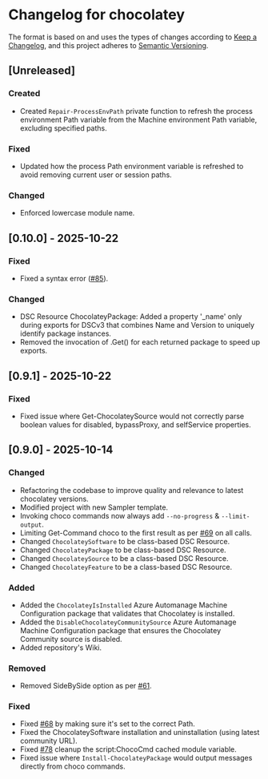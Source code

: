 # Changelog for chocolatey

The format is based on and uses the types of changes according to [Keep a Changelog](https://keepachangelog.com/en/1.0.0/),
and this project adheres to [Semantic Versioning](https://semver.org/spec/v2.0.0.html).

## [Unreleased]

### Created

- Created `Repair-ProcessEnvPath` private function to refresh the process
  environment Path variable from the Machine environment Path variable,
  excluding specified paths.

### Fixed

- Updated how the process Path environment variable is refreshed to avoid
  removing current user or session paths.

### Changed

- Enforced lowercase module name.

## [0.10.0] - 2025-10-22

### Fixed

- Fixed a syntax error ([#85](https://github.com/chocolatey-community/Chocolatey-Module/issues/85)).

### Changed

- DSC Resource ChocolateyPackage: Added a property '_name' only during exports
for DSCv3 that combines Name and Version to uniquely identify package instances.
- Removed the invocation of .Get() for each returned package to speed up exports.

## [0.9.1] - 2025-10-22

### Fixed

- Fixed issue where Get-ChocolateySource would not correctly parse boolean values
  for disabled, bypassProxy, and selfService properties.

## [0.9.0] - 2025-10-14

### Changed

- Refactoring the codebase to improve quality and relevance to latest chocolatey versions.
- Modified project with new Sampler template.
- Invoking choco commands now always add `--no-progress` & `--limit-output`.
- Limiting Get-Command choco to the first result as per [#69](https://github.com/chocolatey-community/Chocolatey/issues/69) on all calls.
- Changed `ChocolateySoftware` to be class-based DSC Resource.
- Changed `ChocolateyPackage` to be class-based DSC Resource.
- Changed `ChocolateySource` to be a class-based DSC Resource.
- Changed `ChocolateyFeature` to be a class-based DSC Resource.

### Added

- Added the `ChocolateyIsInstalled` Azure Automanage Machine Configuration package that validates that Chocolatey is installed.
- Added the `DisableChocolateyCommunitySource` Azure Automanage Machine Configuration package that ensures the Chocolatey Community source is disabled.
- Added repository's Wiki.

### Removed

- Removed SideBySide option as per [#61](https://github.com/chocolatey-community/Chocolatey/issues/61).

### Fixed

- Fixed [#68](https://github.com/chocolatey-community/Chocolatey/issues/68) by
  making sure it's set to the correct Path.  
- Fixed the ChocolateySoftware installation and uninstallation
  (using latest community URL).
- Fixed [#78](https://github.com/chocolatey-community/Chocolatey/issues/78)
  cleanup the script:ChocoCmd cached module variable.
- Fixed issue where `Install-ChocolateyPackage` would output messages directly
  from choco commands.
